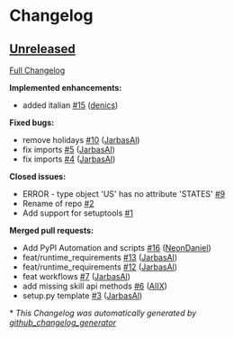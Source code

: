 # Changelog

## [Unreleased](https://github.com/OpenVoiceOS/skill-ovos-date-time/tree/HEAD)

[Full Changelog](https://github.com/OpenVoiceOS/skill-ovos-date-time/compare/f4a9679c41c73fba0ada479afa61091f4f2712ef...HEAD)

**Implemented enhancements:**

- added italian [\#15](https://github.com/OpenVoiceOS/skill-ovos-date-time/pull/15) ([denics](https://github.com/denics))

**Fixed bugs:**

- remove holidays [\#10](https://github.com/OpenVoiceOS/skill-ovos-date-time/pull/10) ([JarbasAl](https://github.com/JarbasAl))
- fix imports [\#5](https://github.com/OpenVoiceOS/skill-ovos-date-time/pull/5) ([JarbasAl](https://github.com/JarbasAl))
- fix imports [\#4](https://github.com/OpenVoiceOS/skill-ovos-date-time/pull/4) ([JarbasAl](https://github.com/JarbasAl))

**Closed issues:**

- ERROR - type object 'US' has no attribute 'STATES' [\#9](https://github.com/OpenVoiceOS/skill-ovos-date-time/issues/9)
- Rename of repo [\#2](https://github.com/OpenVoiceOS/skill-ovos-date-time/issues/2)
- Add support for setuptools [\#1](https://github.com/OpenVoiceOS/skill-ovos-date-time/issues/1)

**Merged pull requests:**

- Add PyPI Automation and scripts [\#16](https://github.com/OpenVoiceOS/skill-ovos-date-time/pull/16) ([NeonDaniel](https://github.com/NeonDaniel))
- feat/runtime\_requirements [\#13](https://github.com/OpenVoiceOS/skill-ovos-date-time/pull/13) ([JarbasAl](https://github.com/JarbasAl))
- feat/runtime\_requirements [\#12](https://github.com/OpenVoiceOS/skill-ovos-date-time/pull/12) ([JarbasAl](https://github.com/JarbasAl))
- feat workflows [\#7](https://github.com/OpenVoiceOS/skill-ovos-date-time/pull/7) ([JarbasAl](https://github.com/JarbasAl))
- add missing skill api methods [\#6](https://github.com/OpenVoiceOS/skill-ovos-date-time/pull/6) ([AIIX](https://github.com/AIIX))
- setup.py template [\#3](https://github.com/OpenVoiceOS/skill-ovos-date-time/pull/3) ([JarbasAl](https://github.com/JarbasAl))



\* *This Changelog was automatically generated by [github_changelog_generator](https://github.com/github-changelog-generator/github-changelog-generator)*
